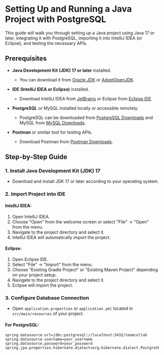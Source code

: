 # Setting Up and Running a Java Project with PostgreSQL

This guide will walk you through setting up a Java project using Java 17 or later, integrating it with PostgreSQL, importing it into IntelliJ IDEA (or Eclipse), and testing the necessary APIs.

## Prerequisites

- **Java Development Kit (JDK) 17 or later** installed.
  - You can download it from [Oracle JDK](https://www.oracle.com/java/technologies/javase-jdk17-downloads.html) or [AdoptOpenJDK](https://adoptopenjdk.net/).

- **IDE (IntelliJ IDEA or Eclipse)** installed.
  - Download IntelliJ IDEA from [JetBrains](https://www.jetbrains.com/idea/download/) or Eclipse from [Eclipse IDE](https://www.eclipse.org/downloads/).

- **PostgreSQL** or MySQL installed locally or accessible remotely.
  - PostgreSQL can be downloaded from [PostgreSQL Downloads](https://www.postgresql.org/download/) and MySQL from [MySQL Downloads](https://dev.mysql.com/downloads/).

- **Postman** or similar tool for testing APIs.
  - Download Postman from [Postman Downloads](https://www.postman.com/downloads/).

## Step-by-Step Guide

### 1. Install Java Development Kit (JDK) 17

- Download and install JDK 17 or later according to your operating system.

### 2. Import Project into IDE

#### IntelliJ IDEA:

1. Open IntelliJ IDEA.
2. Choose "Open" from the welcome screen or select "File" -> "Open" from the menu.
3. Navigate to the project directory and select it.
4. IntelliJ IDEA will automatically import the project.

#### Eclipse:

1. Open Eclipse IDE.
2. Select "File" -> "Import" from the menu.
3. Choose "Existing Gradle Project" or "Existing Maven Project" depending on your project setup.
4. Navigate to the project directory and select it.
5. Eclipse will import the project.

### 3. Configure Database Connection

- Open `application.properties` or `application.yml` located in `src/main/resources` of your project.

#### For PostgreSQL:

```properties
spring.datasource.url=jdbc:postgresql://localhost:5432/teamcollab
spring.datasource.username=your_username
spring.datasource.password=your_password
spring.jpa.properties.hibernate.dialect=org.hibernate.dialect.PostgreSQLDialect
